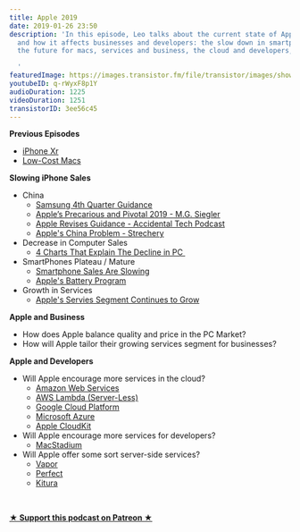 ```yaml
---
title: Apple 2019
date: 2019-01-26 23:50
description: 'In this episode, Leo talks about the current state of Apple in 2019
  and how it affects businesses and developers: the slow down in smartphone sales,
  the future for macs, services and business, the cloud and developers, and more...

  '
featuredImage: https://images.transistor.fm/file/transistor/images/show/122/full_1533929410-artwork.jpg
youtubeID: q-rWyxF8p1Y
audioDuration: 1225
videoDuration: 1251
transistorID: 3ee56c45
---
```

<p><b>Previous Episodes </b></p><ul>
<li><a href="http://www.empowerapps.show/episodes/iphone-xs-vs-iphone-xs-max-vs-iphone-xr">iPhone Xr</a></li>
<li><a href="http://www.empowerapps.show/episodes/low-cost-macs-macbook-air-mac-mini">Low-Cost Macs</a></li>
</ul><p><b>Slowing iPhone Sales</b></p><ul>
<li>China<ul>
<li><a href="https://www.cnbc.com/2019/01/08/samsung-q4-guidance-.html">Samsung 4th Quarter Guidance</a></li>
<li><a href="https://500ish.com/apples-precarious-and-pivotal-2019-f4f8cea3993a">Apple’s Precarious and Pivotal 2019 - M.G. Siegler</a></li>
<li><a href="https://overcast.fm/+CdQfKRJo/37:31">Apple Revises Guidance - Accidental Tech Podcast</a></li>
<li><a href="https://stratechery.com/2017/apples-china-problem/">Apple's China Problem - Strechery</a></li>
</ul>
</li>
<li>Decrease in Computer Sales<ul><li><a href="https://www.weforum.org/agenda/2016/04/4-charts-that-explain-the-decline-of-the-pc/">4 Charts That Explain The Decline in PC </a></li></ul>
</li>
<li>SmartPhones Plateau / Mature<ul>
<li><a href="https://www.cnbc.com/2018/02/23/smartphone-sales-are-slowing-and-here-are-two-key-reasons-why.html">Smartphone Sales Are Slowing</a></li>
<li><a href="https://www.imore.com/iphoneslow">Apple's Battery Program</a></li>
</ul>
</li>
<li>Growth in Services<ul><li><a href="https://www.statista.com/chart/14629/apple-services-revenue/">Apple's Servies Segment Continues to Grow</a></li></ul>
</li>
</ul><p><b>Apple and Business</b></p><ul>
<li>How does Apple balance quality and price in the PC Market?</li>
<li>How will Apple tailor their growing services segment for businesses? </li>
</ul><p><b>Apple and Developers</b></p><ul>
<li>Will Apple encourage more services in the cloud?<ul>
<li><a href="https://aws.amazon.com/">Amazon Web Services</a></li>
<li><a href="https://aws.amazon.com/lambda/">AWS Lambda (Server-Less)</a></li>
<li><a href="https://cloud.google.com">Google Cloud Platform</a></li>
<li><a href="https://azure.microsoft.com/en-us/">Microsoft Azure</a></li>
<li><a href="https://developer.apple.com/icloud/cloudkit/">Apple CloudKit</a></li>
</ul>
</li>
<li>Will Apple encourage more services for developers?<ul><li><a href="https://www.macstadium.com">MacStadium</a></li></ul>
</li>
<li>Will Apple offer some sort server-side services?<ul>
<li><a href="https://vapor.codes">Vapor</a></li>
<li><a href="https://perfect.org">Perfect</a></li>
<li><a href="https://www.kitura.io">Kitura</a></li>
</ul>
</li>
</ul><p><br></p><p><strong><a href="https://www.patreon.com/empowerappsshow" rel="payment" title="★ Support this podcast on Patreon ★">★ Support this podcast on Patreon ★</a></strong></p>
      